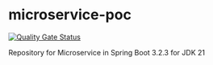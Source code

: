 # microservice-poc
[![Quality Gate Status](https://sonarcloud.io/api/project_badges/measure?project=upa-io_microservice-poc&metric=alert_status)](https://sonarcloud.io/summary/new_code?id=upa-io_microservice-poc)

Repository for Microservice in Spring Boot 3.2.3 for JDK 21
